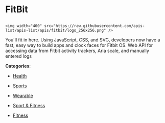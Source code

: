 # FitBit<p align="center">
    <img width="400" src="https://raw.githubusercontent.com/apis-list/apis-list/apis/fitbit/logo_256x256.png" />
</p>

You'll fit in here. Using JavaScript, CSS, and SVG, developers now have a fast, easy way to build apps and clock faces for Fitbit OS. Web API for accessing data from Fitbit activity trackers, Aria scale, and manually entered logs

**Categories**:

- [Health](https://github/apis-list/apis-list#health)

- [Sports](https://github/apis-list/apis-list#sports)

- [Wearable](https://github/apis-list/apis-list#wearable)

- [Sport & Fitness](https://github/apis-list/apis-list#sport-and-fitness)

- [Fitness](https://github/apis-list/apis-list#fitness)





